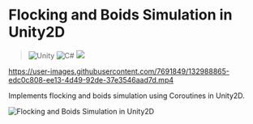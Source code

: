 
# Flocking and Boids Simulation in Unity2D
> ![Unity](https://img.shields.io/badge/Unity-2020.3.5f1-green) ![C#](https://img.shields.io/badge/%20-C%23-blue)  <a href="#">
    <img src="https://visitor-badge.glitch.me/badge?page_id=flocking-unity.visitor-badge" />        
  </a>


https://user-images.githubusercontent.com/7691849/132988865-edc0c808-ee13-4d49-92de-37e3546aad7d.mp4

Implements flocking and boids simulation using Coroutines in Unity2D. 

![Flocking and Boids Simulation in Unity2D](https://github.com/shamim-akhtar/flocking-unity/blob/main/Screenshot1.jpg)
